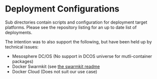 # Deployment Configurations

Sub directories contain scripts and configuration for deployment target platforms. Please see the repository listing for an up to date list of deployments.

The intention was to also support the following, but have been held up by technical issues:

- Mesosphere DC/OS (No support in DCOS universe for mutli-container packages)
- Docker Swarmkit (see [the swarmkit readme](./swarmkit)
- Docker Cloud (Does not suit our use case)
